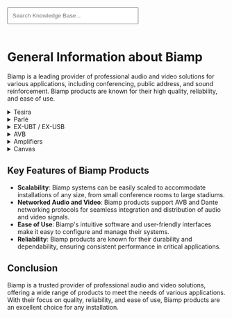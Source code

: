 <link rel="stylesheet" href="../styles.css">
<script src="../search.js"></script>
<script src="https://unpkg.com/webamp"></script>
<script src="../webamp.js"></script>
<input type="text" id="searchBar" placeholder="Search Knowledge Base..." oninput="searchResources()" style="width: 60%; padding: 10px; margin-bottom: 20px">

# General Information about Biamp

Biamp is a leading provider of professional audio and video solutions for various applications, including conferencing, public address, and sound reinforcement. Biamp products are known for their high quality, reliability, and ease of use.

<details data-tags="tesira networked media systems dsp avb software">
  <summary>Tesira</summary>
  <div markdown="1">
  
  Tesira is Biamp's flagship platform for networked media systems. It offers a highly flexible and scalable solution for audio and video processing, routing, and distribution.

  - **TesiraFORTE**: A family of digital signal processors (DSPs) designed for conferencing and sound reinforcement applications.
  - **TesiraCONNECT**: A five-port AVB switch that simplifies the deployment of Tesira systems.
  - **Tesira Server**: A powerful server that provides centralized processing and control for Tesira systems.
  - **Tesira Software**: Intuitive software for configuring and managing Tesira systems.

  </div>
</details>

<details data-tags="parlé beamtracking microphones conferencing audio capture">
  <summary>Parlé</summary>
  <div markdown="1">
  
  Parlé is Biamp's line of beamtracking microphones designed for superior audio capture in conferencing environments.

  - **Parlé TCM-X**: A ceiling-mounted beamtracking microphone that provides 360-degree coverage.
  - **Parlé TTM-X**: A tabletop beamtracking microphone that offers flexible placement options.

  </div>
</details>

<details data-tags="ubt usb ex-ubt ex-usb bluetooth connectivity tesira">
  <summary>EX-UBT / EX-USB</summary>
  <div markdown="1">
  
  UBT (USB and Bluetooth) products provide versatile connectivity options for Tesira systems.

  - **Tesira EX-UBT**: An expander device that adds USB and Bluetooth audio capabilities to Tesira systems.
    - **Using the Tesira EX-UBT or EX-USB**: [Using the Tesira EX-UBT or EX-USB](https://support.biamp.com/Tesira/Control/Using_the_Tesira_EX-UBT_or_EX-USB)
      - This guide provides instructions on how to use the Tesira EX-UBT or EX-USB for audio and control applications.

  </div>
</details>

<details data-tags="avb audio video bridging ethernet tesira">
  <summary>AVB</summary>
  <div markdown="1">
  
  AVB (Audio Video Bridging) is an open standard for transporting audio and video over Ethernet. Biamp's AVB-enabled products ensure seamless integration and high-quality signal distribution.

  - **TesiraCONNECT**: A five-port AVB switch that simplifies the deployment of Tesira systems.

  </div>
</details>

<details data-tags="amplifiers audio amplification distribution tesira">
  <summary>Amplifiers</summary>
  <div markdown="1">
  
  Biamp offers a range of amplifiers designed for various applications, providing high-quality audio amplification and distribution.

  - **Tesira AMP-450BP**: A four-channel amplifier with PoE+ support, ideal for use with Tesira systems.
  - **Tesira AMP-8175R**: An eight-channel amplifier with robust performance and network connectivity.

  </div>
</details>

<details data-tags="canvas control software customizable interface tesira">
  <summary>Canvas</summary>
  <div markdown="1">
  
  Canvas is Biamp's control software that provides a customizable interface for managing Tesira systems.

  - **Tesira Canvas**: Software for creating custom control interfaces for Tesira systems.

  </div>
</details>

## Key Features of Biamp Products

- **Scalability**: Biamp systems can be easily scaled to accommodate installations of any size, from small conference rooms to large stadiums.
- **Networked Audio and Video**: Biamp products support AVB and Dante networking protocols for seamless integration and distribution of audio and video signals.
- **Ease of Use**: Biamp's intuitive software and user-friendly interfaces make it easy to configure and manage their systems.
- **Reliability**: Biamp products are known for their durability and dependability, ensuring consistent performance in critical applications.

## Conclusion

Biamp is a trusted provider of professional audio and video solutions, offering a wide range of products to meet the needs of various applications. With their focus on quality, reliability, and ease of use, Biamp products are an excellent choice for any installation.